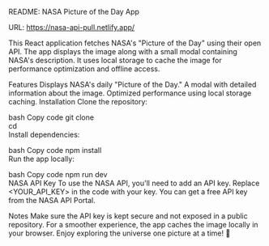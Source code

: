 README: NASA Picture of the Day App

URL: https://nasa-api-pull.netlify.app/

This React application fetches NASA's "Picture of the Day" using their open API. The app displays the image along with a small modal containing NASA's description. It uses local storage to cache the image for performance optimization and offline access.

Features
Displays NASA's daily "Picture of the Day."
A modal with detailed information about the image.
Optimized performance using local storage caching.
Installation
Clone the repository:

bash
Copy code
git clone <repository-url>  
cd <project-directory>  
Install dependencies:

bash
Copy code
npm install  
Run the app locally:

bash
Copy code
npm run dev  
NASA API Key
To use the NASA API, you'll need to add an API key. Replace <YOUR_API_KEY> in the code with your key. You can get a free API key from the NASA API Portal.

Notes
Make sure the API key is kept secure and not exposed in a public repository.
For a smoother experience, the app caches the image locally in your browser.
Enjoy exploring the universe one picture at a time! 🚀

